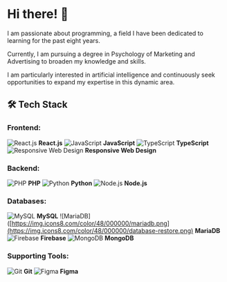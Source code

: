 # Hi there! 👋

I am passionate about programming, a field I have been dedicated to learning for the past eight years. 

Currently, I am pursuing a degree in Psychology of Marketing and Advertising to broaden my knowledge and skills. 

I am particularly interested in artificial intelligence and continuously seek opportunities to expand my expertise in this dynamic area.

## 🛠️ Tech Stack

### Frontend:
![React.js](https://img.icons8.com/color/48/000000/react-native.png) **React.js**
![JavaScript](https://img.icons8.com/color/48/000000/javascript.png) **JavaScript**
![TypeScript](https://img.icons8.com/color/48/000000/typescript.png) **TypeScript**
![Responsive Web Design](https://icons8.com/icon/KjPwn6Tz1iuz/responsive) **Responsive Web Design**

### Backend:
![PHP](https://img.icons8.com/officel/48/000000/php-logo.png) **PHP**
![Python](https://img.icons8.com/color/48/000000/python.png) **Python**
![Node.js](https://img.icons8.com/color/48/000000/nodejs.png) **Node.js**

### Databases:
![MySQL](https://img.icons8.com/ios-filled/50/000000/mysql-logo.png) **MySQL**
![MariaDB]([https://img.icons8.com/color/48/000000/mariadb.png](https://img.icons8.com/color/48/000000/database-restore.png) **MariaDB**
![Firebase](https://img.icons8.com/color/48/000000/firebase.png) **Firebase**
![MongoDB](https://img.icons8.com/color/48/000000/mongodb.png) **MongoDB**

### Supporting Tools:
![Git](https://img.icons8.com/color/48/000000/git.png) **Git**
![Figma](https://img.icons8.com/color/48/000000/figma.png) **Figma**

